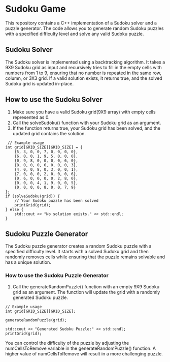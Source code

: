 # Sudoku Game

This repository contains a C++ implementation of a Sudoku solver and a puzzle generator. The code allows you to generate random Sudoku puzzles with a specified difficulty level and solve any valid Sudoku puzzle.

## Sudoku Solver  

The Sudoku solver is implemented using a backtracking algorithm. It takes a 9X9 Sudoku grid as input and recursively tries to fill in the empty cells with numbers from 1 to 9, ensuring that no number is repeated in the same row, column, or 3X3 grid. If a valid solution exists, it returns true, and the solved Sudoku grid is updated in-place.

## How to use the Sudoku Solver
1. Make sure you have a valid Sudoku grid(9X9 array) with empty cells represented as 0.
2. Call the solveSudoku() function with your Sudoku grid as an argument.
3. If the function returns true, your Sudoku grid has been solved, and the updated grid contains the solution.

```shell
 // Example usage
int grid[GRID_SIZE][GRID_SIZE] = {
    {5, 3, 0, 0, 7, 0, 0, 0, 0},
    {6, 0, 0, 1, 9, 5, 0, 0, 0},
    {0, 9, 8, 0, 0, 0, 0, 6, 0},
    {8, 0, 0, 0, 6, 0, 0, 0, 3},
    {4, 0, 0, 8, 0, 3, 0, 0, 1},
    {7, 0, 0, 0, 2, 0, 0, 0, 6},
    {0, 6, 0, 0, 0, 0, 2, 8, 0},
    {0, 0, 0, 4, 1, 9, 0, 0, 5},
    {0, 0, 0, 0, 8, 0, 0, 7, 9}
};
if (solveSudoku(grid)) {
    // Your Sudoku puzzle has been solved
    printGrid(grid);
} else {
    std::cout << "No solution exists." << std::endl;
}
```


## Sudoku Puzzle Generator
The Sudoku puzzle generator creates a random Sudoku puzzle with a specified difficulty level. It starts with a solved Sudoku grid and then randomly removes cells while ensuring that the puzzle remains solvable and has a unique solution.

### How to use the Sudoku Puzzle Generator
1. Call the generateRandomPuzzle() function with an empty 9X9 Sudoku grid as an argument. The function will update the grid with a randomly generated Sudoku puzzle.

```shell
// Example usage
int grid[GRID_SIZE][GRID_SIZE];

generateRandomPuzzle(grid);

std::cout << "Generated Sudoku Puzzle:" << std::endl;
printGrid(grid);
```

You can control the difficulty of the puzzle by adjusting the numCellsToRemove variable in the generateRandomPuzzle() function. A higher value of numCellsToRemove will result in a more challenging puzzle. 
